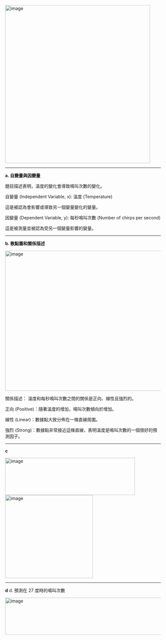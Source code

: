 <img width="469" height="510" alt="image" src="https://github.com/user-attachments/assets/d3c85711-584b-4b5e-9309-50a607cf4322" />

---
**a. 自變量與因變量**

題目描述表明，溫度的變化會導致鳴叫次數的變化。

自變量 (Independent Variable, x): 溫度 (Temperature)

這是被認為會影響或導致另一個變量變化的變量。

因變量 (Dependent Variable, y): 每秒鳴叫次數 (Number of chirps per second)

這是被測量並被認為受另一個變量影響的變量。

---
**b. 散點圖和關係描述**

<img width="752" height="452" alt="image" src="https://github.com/user-attachments/assets/8eede834-8113-4c82-85ab-5bfba0b3589b" />



關係描述：
溫度和每秒鳴叫次數之間的關係是正向、線性且強烈的。

正向 (Positive)：隨著溫度的增加，鳴叫次數傾向於增加。

線性 (Linear)：數據點大致分佈在一條直線周圍。

強烈 (Strong)：數據點非常接近這條直線，表明溫度是鳴叫次數的一個很好的預測因子。

---
**c**

<img width="420" height="120" alt="image" src="https://github.com/user-attachments/assets/d008bc0f-de83-49ec-87f8-b0d9ab934894" />



<img width="284" height="268" alt="image" src="https://github.com/user-attachments/assets/e5b48eeb-cc46-4c81-b9c4-61673e036e17" />

---
**d**
d. 預測在 27 度時的鳴叫次數

<img width="508" height="120" alt="image" src="https://github.com/user-attachments/assets/c33b37fc-5e03-4e0c-905b-ce7ccc89d328" />


